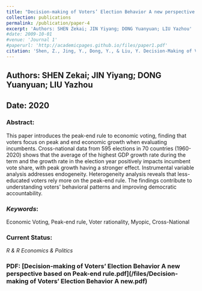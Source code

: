 ```yaml
---
title: "Decision-making of Voters’ Election Behavior A new perspective based on Peak-end rule"
collection: publications
permalink: /publication/paper-4
excerpt: 'Authors: SHEN Zekai; JIN Yiyang; DONG Yuanyuan; LIU Yazhou'
#date: 2009-10-01
#venue: 'Journal 1'
#paperurl: 'http://academicpages.github.io/files/paper1.pdf'
citation: 'Shen, Z., Jing, Y., Dong, Y., & Liu, Y. Decision-Making of Voters’ Election Behavior: A New Perspective Based on Peak-End Rule. Available at SSRN 4606011.'
---
```


## Authors: SHEN Zekai; JIN Yiyang; DONG Yuanyuan; LIU Yazhou

## Date: 2020

### Abstract:

This paper introduces the peak-end rule to economic voting, finding that voters focus on peak and end economic growth when evaluating incumbents. Cross-national data from 595 elections in 70 countries (1960-2020) shows that the average of the highest
GDP growth rate during the term and the growth rate in the election year positively impacts incumbent vote share, with peak growth having a stronger effect. Instrumental variable analysis addresses endogeneity. Heterogeneity analysis reveals that less-educated voters rely more on the peak-end rule. The findings contribute to understanding voters' behavioral patterns and improving democratic accountability.

### *Keywords*: 
Economic Voting, Peak-end rule, Voter rationality, Myopic, Cross-National

### Current Status:  
*R & R* *Economics & Politics*


### PDF: [Decision-making of Voters’ Election Behavior A new perspective based on Peak-end rule.pdf](/files/Decision-making of Voters’ Election Behavior A new.pdf)


<!-- ### Submission Experience

- Submitted to *European Journal of Political Economy*

  Date: 2023-10 —— 2024-01

  Results: Rejected (Two Review Comments)

  Editor Comments: No

- Submitted to *Public Choice*

  Date: 2023-09

  Results: Desk Rejection

  Editior Comments: While your paper is interesting, its relationship to and contribution over previously published, close related studies such as Andrew Healy and Gariel Lenz's article in the American Journal of Political Science is unclear.

- Submitted to *Economics Letters* 

  Date: 2021-04

  Results: Desk Rejection
  
  Editor Comments: While the question is interesting, the empirical strategy is not robust to omitted confounding factors correlated with the included economic indicators. -->
